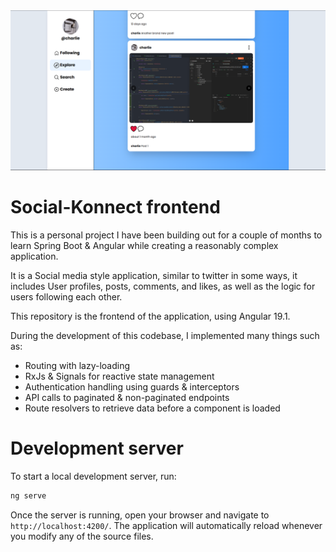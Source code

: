 <img src="social-konnect-ui.png" alt="Profile page view">

# Social-Konnect frontend

This is a personal project I have been building out for a couple of months to learn Spring Boot & Angular while creating a reasonably complex application.

It is a Social media style application, similar to twitter in some ways, it includes User profiles, posts, comments, and likes, as well as the logic for users following each other. 

This repository is the frontend of the application, using Angular 19.1.

During the development of this codebase, I implemented many things such as:

- Routing with lazy-loading
- RxJs & Signals for reactive state management
- Authentication handling using guards & interceptors
- API calls to paginated & non-paginated endpoints
- Route resolvers to retrieve data before a component is loaded

# Development server

To start a local development server, run:

```bash
ng serve
```

Once the server is running, open your browser and navigate to `http://localhost:4200/`. The application will automatically reload whenever you modify any of the source files.
